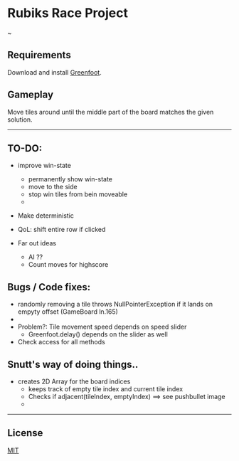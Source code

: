 # Rubiks Race Project

~

## Requirements

Download and install [Greenfoot](https://www.greenfoot.org/download).


## Gameplay

Move tiles around until the middle part of the board matches the given solution.

-----------------------------------------------------------------------------------------------------------------------------------------

## TO-DO:

* improve win-state
  * permanently show win-state
  * move to the side
  * stop win tiles from bein moveable
  * 
* Make deterministic
* QoL: shift entire row if clicked

* Far out ideas
  * AI ??
  * Count moves for highscore 



## Bugs / Code fixes:

* randomly removing a tile throws NullPointerException if it lands on empyty offset (GameBoard ln.165)
*
* Problem?: Tile movement speed depends on speed slider
  * Greenfoot.delay() depends on the slider as well
* Check access for all methods


## Snutt's way of doing things..

* creates 2D Array for the board indices
  * keeps track of empty tile index and current tile index
  * Checks if adjacent(tileIndex, emptyIndex) ==> see pushbullet image
  *   



-----------------------------------------------------------------------------------------------------------------------------------------

## License
[MIT](https://choosealicense.com/licenses/mit/)